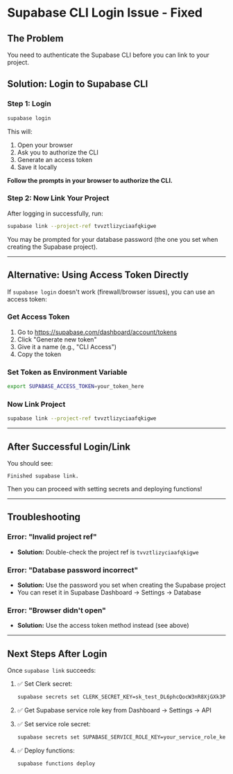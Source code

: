 # Supabase CLI Login Issue - Fixed

## The Problem
You need to authenticate the Supabase CLI before you can link to your project.

## Solution: Login to Supabase CLI

### Step 1: Login
```bash
supabase login
```

This will:
1. Open your browser
2. Ask you to authorize the CLI
3. Generate an access token
4. Save it locally

**Follow the prompts in your browser to authorize the CLI.**

### Step 2: Now Link Your Project
After logging in successfully, run:
```bash
supabase link --project-ref tvvztlizyciaafqkigwe
```

You may be prompted for your database password (the one you set when creating the Supabase project).

---

## Alternative: Using Access Token Directly

If `supabase login` doesn't work (firewall/browser issues), you can use an access token:

### Get Access Token
1. Go to https://supabase.com/dashboard/account/tokens
2. Click "Generate new token"
3. Give it a name (e.g., "CLI Access")
4. Copy the token

### Set Token as Environment Variable
```bash
export SUPABASE_ACCESS_TOKEN=your_token_here
```

### Now Link Project
```bash
supabase link --project-ref tvvztlizyciaafqkigwe
```

---

## After Successful Login/Link

You should see:
```
Finished supabase link.
```

Then you can proceed with setting secrets and deploying functions!

---

## Troubleshooting

### Error: "Invalid project ref"
- **Solution:** Double-check the project ref is `tvvztlizyciaafqkigwe`

### Error: "Database password incorrect"
- **Solution:** Use the password you set when creating the Supabase project
- You can reset it in Supabase Dashboard → Settings → Database

### Error: "Browser didn't open"
- **Solution:** Use the access token method instead (see above)

---

## Next Steps After Login

Once `supabase link` succeeds:

1. ✅ Set Clerk secret:
   ```bash
   supabase secrets set CLERK_SECRET_KEY=sk_test_DL6phcQocW3nR8XjGXk3PGTatCUjdP1OoewB3DyUUS
   ```

2. ✅ Get Supabase service role key from Dashboard → Settings → API

3. ✅ Set service role secret:
   ```bash
   supabase secrets set SUPABASE_SERVICE_ROLE_KEY=your_service_role_key
   ```

4. ✅ Deploy functions:
   ```bash
   supabase functions deploy
   ```
